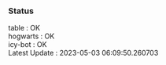 ### Status


table : OK  
hogwarts : OK  
icy-bot : OK  
Latest Update : 2023-05-03 06:09:50.260703
